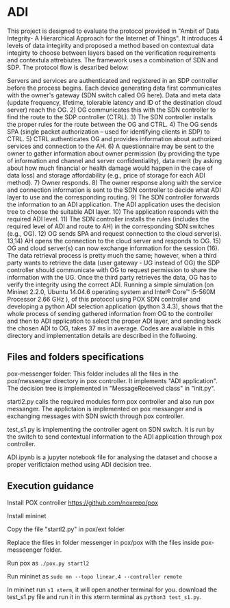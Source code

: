 # ADI

This project is designed to evaluate the protocol provided in "Ambit of Data Integrity- A Hierarchical Approach for the Internet of Things". It introduces 4 levels of data integirity and proposed a method based on contextual data integirty to choose between layers based on the verification requirements and contextula attrebiutes. The framework uses a combination of SDN and SDP. The protocol flow is desxribed below:

Servers and services are authenticated and registered in an SDP controller before the process begins. Each device generating data first communicates with the owner's gateway (SDN switch called OG here). Data and meta data (update frequency, lifetime, tolerable latency and ID of the destination cloud server) reach the OG. 2) OG communicates this with the SDN controller to find the route to the SDP controller (CTRL). 3) The SDN controller installs the proper rules for the route between the OG and CTRL. 4) The OG sends SPA (single packet authorization – used for identifying clients in SDP) to CTRL. 5) CTRL authenticates OG and provides information about authorized services and connection to the AH. 6) A questionnaire may be sent to the owner to gather information about owner permission (by providing the type of information and channel and server confidentiality), data merit (by asking about how much financial or health damage would happen in the case of data loss) and storage affordability (e.g., price of storage for each ADI method). 7) Owner responds. 8) The owner response along with the service and connection information is sent to the SDN controller to decide what ADI layer to use and the corresponding routing. 9) The SDN controller forwards the information to an ADI application. The ADI application uses the decision tree to choose the suitable ADI layer. 10) The application responds with the required ADI level. 11) The SDN controller installs the rules (includes the required level of ADI and route to AH) in the corresponding SDN switches (e.g., OG). 12) OG sends SPA and request connection to the cloud server(s). 13,14) AH opens the connection to the cloud server and responds to OG. 15) OG and cloud server(s) can now exchange information for the session (16). The data retrieval process is pretty much the same; however, when a third party wants to retrieve the data (user gateway - UG instead of OG) the SDP controller should communicate with OG to request permission to share the information with the UG. Once the third party retrieves the data, OG has to verify the integrity using the correct ADI.
Running a simple simulation (on Mininet 2.2.0, Ubuntu 14.04.6 operating system and Intel® Core™ i5-560M Processor 2.66 GHz ), of this protocol using POX SDN controller and developing a python ADI selection application (python 3.4.3), shows that the whole process of sending gathered information from OG to the controller and then to ADI application to select the proper ADI layer, and sending back the chosen ADI to OG, takes $37$ ms in average. Codes are available in this directory and implementation details are described in the follwoing. 

## Files and folders specifications

pox-messenger folder: This folder includes all the files in the pox/messenger directory in pox controller. It implements "ADI application". The decision tree is implemented in "MessageReceived class" in "init.py". 

startl2.py calls the required modules form pox controller and also run pox messanger. The applictaion is implemented on pox messanger and is exchanging messages with SDN swicth through pox controller. 

test_s1.py is implementing the controller agent on SDN switch. It is run by the switch to send contextual information to the ADI application through pox controller. 

ADI.ipynb is a jupyter notebook file for analysing the dataset and choose a proper verifictaion method using ADI decision tree.

## Execution guidance

Install POX controller https://github.com/noxrepo/pox

Install mininet

Copy the file "startl2.py" in pox/ext folder

Replace the files in folder messenger in pox/pox with the files inside pox-messeenger folder.

Run pox as `./pox.py startl2`

Run mininet as `sudo mn --topo linear,4 --controller remote`

In mininet run `s1 xterm`, it will open another terminal for you. download the test_s1.py file and run it in this xterm terminal as `python3 test_s1.py`.


